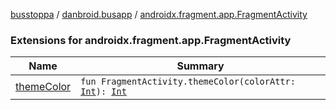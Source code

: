 [busstoppa](../../index.md) / [danbroid.busapp](../index.md) / [androidx.fragment.app.FragmentActivity](./index.md)

### Extensions for androidx.fragment.app.FragmentActivity

| Name | Summary |
|---|---|
| [themeColor](theme-color.md) | `fun FragmentActivity.themeColor(colorAttr: `[`Int`](https://kotlinlang.org/api/latest/jvm/stdlib/kotlin/-int/index.html)`): `[`Int`](https://kotlinlang.org/api/latest/jvm/stdlib/kotlin/-int/index.html) |
